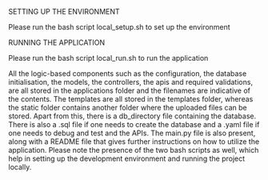 SETTING UP THE ENVIRONMENT

Please run the bash script local_setup.sh to set up the environment


RUNNING THE APPLICATION

Please run the bash script local_run.sh to run the application



All the logic-based components such as the configuration, the database initialisation, the models, the controllers, the apis and required validations, are all stored in the applications folder and the filenames are indicative of the contents. The templates are all stored in the templates folder, whereas the static folder contains another folder where the uploaded files can be stored. Apart from this, there is a db_directory file containing the database. There is also a .sql file if one needs to create the database and a .yaml file if one needs to debug and test and the APIs. The main.py file is also present, along with a README file that gives further instructions on how to utilize the application. Please note the presence of the two bash scripts as well, which help in setting up the development environment and running the project locally.

